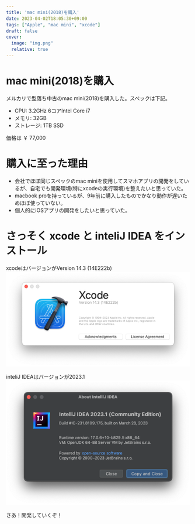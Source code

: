 ```yaml
---
title: 'mac mini(2018)を購入'
date: 2023-04-02T18:05:30+09:00
tags: ["Apple", "mac mini", "xcode"]
draft: false
cover:
  image: "img.png"
  relative: true
---
```


# mac mini(2018)を購入

メルカリで型落ち中古のmac mini(2018)を購入した。スペックは下記。

- CPU: 3.2GHz 6コアIntel Core i7
- メモリ: 32GB
- ストレージ: 1TB SSD

価格は ￥ 77,000

# 購入に至った理由

- 会社でほぼ同じスペックのmac miniを使用してスマホアプリの開発をしているが、自宅でも開発環境(特にxcodeの実行環境)を整えたいと思っていた。
- macbook proを持っているが、9年前に購入したものでかなり動作が遅いためほぼ使っていない。
- 個人的にiOSアプリの開発をしたいと思っていた。

# さっそく xcode と inteliJ IDEA をインストール

xcodeはバージョンがVersion 14.3 (14E222b)
![img_1.png](img_1.png)

inteliJ IDEAはバージョンが2023.1
![img_2.png](img_2.png)

さあ！開発していくぞ！